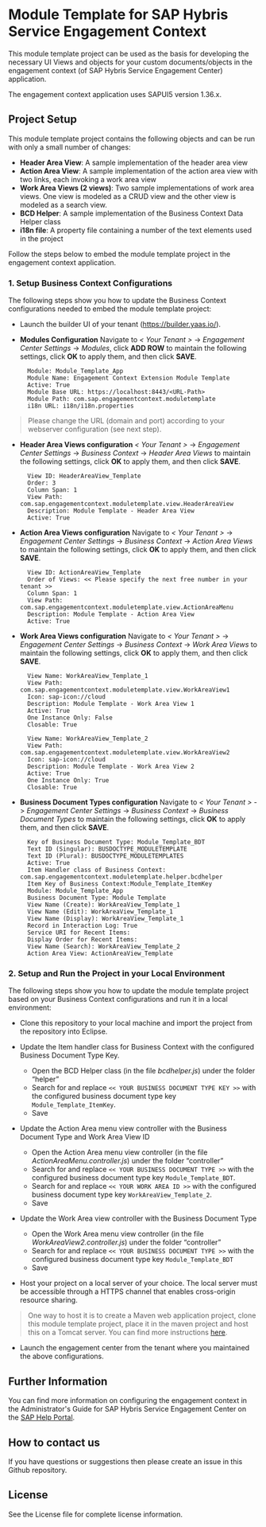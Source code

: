 # Module Template for SAP Hybris Service Engagement Context

This module template project can be used as the basis for developing the necessary UI Views and objects for your custom documents/objects in the engagement context (of SAP Hybris Service Engagement Center) application.  

The engagement context application uses SAPUI5 version 1.36.x.



## Project Setup

This module template project contains the following objects and can be run with only a small number of changes:  

* __Header Area View__: A sample implementation of the header area view
* __Action Area View__: A sample implementation of the action area view with two links, each invoking a work area view
* __Work Area Views (2 views)__: Two sample implementations of work area views. One view is modeled as a CRUD view and the other view is modeled as a search view.
* __BCD Helper__: A sample implementation of the Business Context Data Helper class
* __i18n file__: A property file containing a number of the text elements used in the project

Follow the steps below to embed the module template project in the engagement context application.



### 1. Setup Business Context Configurations

The following steps show you how to update the Business Context configurations needed to embed the module template project:

* Launch the builder UI of your tenant (https://builder.yaas.io/).
* __Modules Configuration__ Navigate to _< Your Tenant >_ -> _Engagement Center Settings_ -> _Modules_, click __ADD ROW__ to maintain the following settings, click __OK__ to apply them, and then click __SAVE__.

		Module: Module_Template_App
		Module Name: Engagement Context Extension Module Template
		Active: True
		Module Base URL: https://localhost:8443/<URL-Path>
		Module Path: com.sap.engagementcontext.moduletemplate
		i18n URL: i18n/i18n.properties
>	Please change the URL (domain and port) according to your webserver configuration (see next step).

* __Header Area Views configuration__ _< Your Tenant >_ -> _Engagement Center Settings_ -> _Business Context_ -> _Header Area Views_ to maintain the following settings, click __OK__ to apply them, and then click __SAVE__.

		View ID: HeaderAreaView_Template
		Order: 3
		Column Span: 1
		View Path: com.sap.engagementcontext.moduletemplate.view.HeaderAreaView
		Description: Module Template - Header Area View
		Active: True

* __Action Area Views configuration__ Navigate to _< Your Tenant >_ -> _Engagement Center Settings_ -> _Business Context_ -> _Action Area Views_ to maintain the following settings, click __OK__ to apply them, and then click __SAVE__.

		View ID: ActionAreaView_Template
		Order of Views: << Please specify the next free number in your tenant >>
		Column Span: 1
		View Path: com.sap.engagementcontext.moduletemplate.view.ActionAreaMenu
		Description: Module Template - Action Area View
		Active: True

* __Work Area Views configuration__ Navigate to _< Your Tenant >_ -> _Engagement Center Settings_ -> _Business Context_ -> _Work Area Views_ to maintain the following settings, click __OK__ to apply them, and then click __SAVE__.

		View Name: WorkAreaView_Template_1
		View Path: com.sap.engagementcontext.moduletemplate.view.WorkAreaView1
		Icon: sap-icon://cloud
		Description: Module Template - Work Area View 1
		Active: True
		One Instance Only: False
		Closable: True

		View Name: WorkAreaView_Template_2
		View Path: com.sap.engagementcontext.moduletemplate.view.WorkAreaView2
		Icon: sap-icon://cloud
		Description: Module Template - Work Area View 2
		Active: True
		One Instance Only: True
		Closable: True

* __Business Document Types configuration__ Navigate to  _< Your Tenant >_ -> _Engagement Center Settings_ -> _Business Context_ -> _Business Document Types_ to maintain the following settings, click __OK__ to apply them, and then click __SAVE__.

		Key of Business Document Type: Module_Template_BDT
		Text ID (Singular): BUSDOCTYPE_MODULETEMPLATE
		Text ID (Plural): BUSDOCTYPE_MODULETEMPLATES
		Active: True
		Item Handler class of Business Context: com.sap.engagementcontext.moduletemplate.helper.bcdhelper
		Item Key of Business Context:Module_Template_ItemKey
		Module: Module_Template_App
		Business Document Type: Module Template
		View Name (Create): WorkAreaView_Template_1
		View Name (Edit): WorkAreaView_Template_1
		View Name (Display): WorkAreaView_Template_1
		Record in Interaction Log: True
		Service URI for Recent Items:
		Display Order for Recent Items:
		View Name (Search): WorkAreaView_Template_2
		Action Area View: ActionAreaView_Template



### 2. Setup and Run the Project in your Local Environment

The following steps show you how to update the module template project based on your Business Context configurations and run it in a local environment:

* Clone this repository to your local machine and import the project from the repository into Eclipse.

* Update the Item handler class for Business Context with the configured Business Document Type Key.
	* Open the BCD Helper class (in the file _bcdhelper.js_) under the folder “helper”
	* Search for and replace `<< YOUR BUSINESS DOCUMENT TYPE KEY >>` with the configured business document type key `Module_Template_ItemKey`.
	* Save

* Update the Action Area menu view controller with the Business Document Type and Work Area View ID
	* Open the Action Area menu view controller (in the file _ActionAreaMenu.controller.js_) under the folder “controller”
	* Search for and replace `<< YOUR BUSINESS DOCUMENT TYPE >>` with the configured business document type key `Module_Template_BDT`.
	* Search for and replace `<< YOUR WORK AREA ID >>` with the configured business document type key `WorkAreaView_Template_2`.
	* Save

* Update the Work Area view controller with the Business Document Type
	* Open the Work Area menu view controller (in the file _WorkAreaView2.controller.js_) under the folder “controller”
	* Search for and replace `<< YOUR BUSINESS DOCUMENT TYPE >>` with the configured business document type key `Module_Template_BDT`
	* Save

* Host your project on a local server of your choice. The local server must be accessible through a HTTPS channel that enables cross-origin resource sharing.
> One way to host it is to create a Maven web application project, clone this module template project, place it in the maven project and host this on a Tomcat server. You can find more instructions [here][1].

* Launch the engagement center from the tenant where you maintained the above configurations.

## Further Information

You can find more information on configuring the engagement context in the Administrator's Guide for SAP Hybris Service Engagement Center on the [SAP Help Portal][2].

## How to contact us

If you have questions or suggestions then please create an issue in this Github repository.

## License

See the License file for complete license information.



[1]: https://help.sap.com/saphelp_nw74/helpdata/en/d5/6826f550d74e02b8d4b32cb264de52/content.htm?original_fqdn=help.sap.de
[2]: https://uacp2.hana.ondemand.com/viewer/p/SAP_HYBRIS_SERVICE_ENGAGEMENT_CENTER
